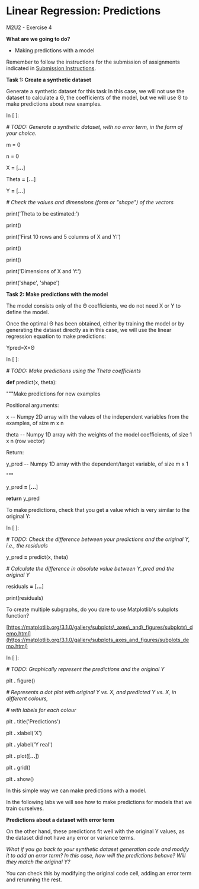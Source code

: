 # **Linear Regression: Predictions**

M2U2 - Exercise 4

**What are we going to do?**

- Making predictions with a model

Remember to follow the instructions for the submission of assignments indicated in [Submission Instructions](https://github.com/Tokio-School/Machine-Learning/blob/main/Instrucciones%20entregas.md).

**Task 1: Create a synthetic dataset**

Generate a synthetic dataset for this task In this case, we will not use the dataset to calculate a Θ, the coefficients of the model, but we will use Θ to make predictions about new examples.

In [ ]:

_# TODO: Generate a synthetic dataset, with no error term, in the form of your choice._

m = 0

n = 0

X **=** [**...**]

Theta **=** [**...**]

Y **=** [**...**]

_# Check the values and dimensions (form or "shape") of the vectors_

print('Theta to be estimated:')

print()

print('First 10 rows and 5 columns of X and Y:')

print()

print()

print('Dimensions of X and Y:')

print('shape', 'shape')

**Task 2: Make predictions with the model**

The model consists only of the Θ coefficients, we do not need X or Y to define the model.

Once the optimal Θ has been obtained, either by training the model or by generating the dataset directly as in this case, we will use the linear regression equation to make predictions:

Ypred=X×Θ

In [ ]:

_# TODO: Make predictions using the Theta coefficients_

**def** predict(x, theta):

"""Make predictions for new examples

Positional arguments:

x -- Numpy 2D array with the values of the independent variables from the examples, of size m x n

theta -- Numpy 1D array with the weights of the model coefficients, of size 1 x n (row vector)

Return:

y\_pred -- Numpy 1D array with the dependent/target variable, of size m x 1

"""

y\_pred **=** [**...**]

**return** y\_pred

To make predictions, check that you get a value which is very similar to the original Y:

In [ ]:

_# TODO: Check the difference between your predictions and the original Y, i.e., the residuals_

y\_pred **=** predict(x, theta)

_# Calculate the difference in absolute value between Y\_pred and the original Y_

residuals **=** [**...**]

print(residuals)

To create multiple subgraphs, do you dare to use Matplotlib's subplots function?

[https://matplotlib.org/3.1.0/gallery/subplots\_axes\_and\_figures/subplots\_demo.html](https://matplotlib.org/3.1.0/gallery/subplots_axes_and_figures/subplots_demo.html)

In [ ]:

_# TODO: Graphically represent the predictions and the original Y_

plt **.** figure()

_# Represents a dot plot with original Y vs. X, and predicted Y vs. X, in different colours,_

_# with labels for each colour_

plt **.** title('Predictions')

plt **.** xlabel('X')

plt **.** ylabel('Y real')

plt **.** plot([**...**])

plt **.** grid()

plt **.** show()

In this simple way we can make predictions with a model.

In the following labs we will see how to make predictions for models that we train ourselves.

**Predictions about a dataset with error term**

On the other hand, these predictions fit well with the original Y values, as the dataset did not have any error or variance terms.

_What if you go back to your synthetic dataset generation code and modify it to add an error term? In this case, how will the predictions behave? Will they match the original Y?_

You can check this by modifying the original code cell, adding an error term and rerunning the rest.
